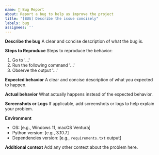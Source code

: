 ```yaml
---
name: 🐛 Bug Report
about: Report a bug to help us improve the project
title: "[BUG] Describe the issue concisely"
labels: bug
assignees: ''
---
```


**Describe the bug**
A clear and concise description of what the bug is.

**Steps to Reproduce**
Steps to reproduce the behavior:

1. Go to '...'
2. Run the following command '...'
3. Observe the output '...'

**Expected behavior**
A clear and concise description of what you expected to happen.

**Actual behavior**
What actually happens instead of the expected behavior.

**Screenshots or Logs**
If applicable, add screenshots or logs to help explain your problem.

**Environment**

- OS: [e.g., Windows 11, macOS Ventura]
- Python version: [e.g., 3.10.7]
- Dependencies version: [e.g., `requirements.txt` output]

**Additional context**
Add any other context about the problem here.
